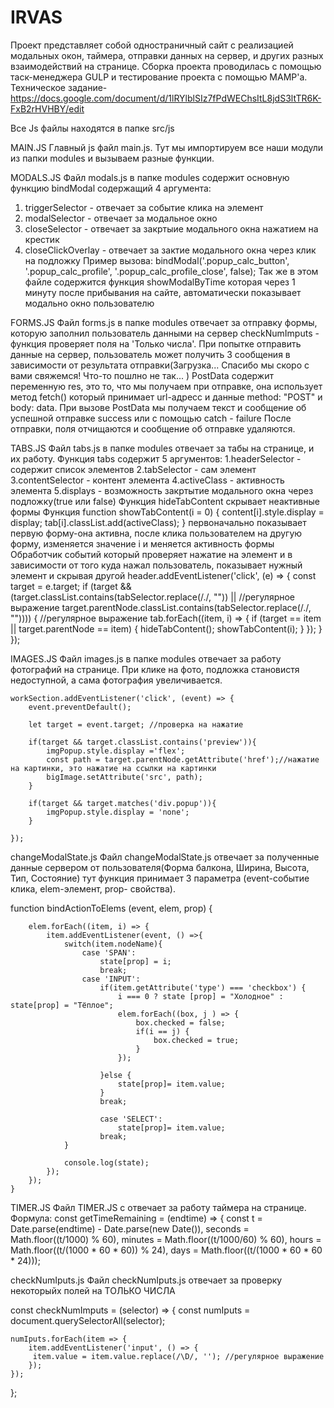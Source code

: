 # IRVAS

Проект представляет собой одностраничный сайт с реализацией модальных окон, таймера, отправки данных на сервер, и других разных взаимодействий на странице.
Сборка проекта проводилась с помощью таск-менеджера GULP и тестирование проекта с помощью MAMP'a.
Техническое задание- https://docs.google.com/document/d/1lRYlblSIz7fPdWEChsItL8jdS3ltTR6K-FxB2rHVHBY/edit

Все Js файлы находятся в папке src/js

MAIN.JS
Главный js файл main.js. Тут мы импортируем все наши модули из папки modules и вызываем разные функции.

MODALS.JS
Файл modals.js в папке modules содержит основную функцию bindModal содержащий 4 аргумента:
1. triggerSelector - отвечает за событие клика на элемент
2. modalSelector - отвечает за модальное окно
3. closeSelector - отвечает за закртыие модального окна нажатием на крестик
4. closeClickOverlay - отвечает за зактие модального окна через клик на подложку
Пример вызова:
bindModal('.popup_calc_button', '.popup_calc_profile', '.popup_calc_profile_close', false);
Так же в этом файле содержится функция  showModalByTime  которая через 1 минуту после прибывания на сайте, автоматически показывает модально окно пользователю

FORMS.JS
Файл forms.js в папке modules отвечает за отправку формы, которую заполнил пользователь данными на сервер
checkNumImputs - функция проверяет поля на 'Только числа'.
При попытке отправить данные на сервер, пользователь может получить 3 сообщения в зависимости от результата отправки(Загрузка...   Спасибо мы скоро с вами свяжемся!   Что-то пошлно не так...     )
PostData содержит переменную res, это то, что мы получаем при отправке,
она использует метод fetch() который принимает url-адресс и данные method: "POST"  и body: data.
При вызове PostData мы получаем текст и сообщение об успешной отправке success или с помощью catch - failure
После отправки, поля отчищаются и сообщение об отправке удаляются.

TABS.JS
Файл tabs.js в папке modules отвечает за табы  на странице, и их работу.
Функция tabs содержит 5 аргументов:
1.headerSelector - содержит список элементов
2.tabSelector - сам элемент
3.contentSelector - контент элемента
4.activeClass - активность элемента
5.displays - возможность закртытие модального окна через подложку(true или false)
Функция hideTabContent скрывает неактивные формы
Функция 
function showTabContent(i = 0) {
                content[i].style.display = display;
                tab[i].classList.add(activeClass);
            } 
 первоначально показывает первую форму-она активна, после клика пользователем на другую форму, изменяется значение i  и меняется активность формы 
   Обработчик событий который проверяет нажатие на элемент и в зависимости от того куда нажал пользователь, показывает нужный элемент и скрывая другой
  header.addEventListener('click', (e) => {
        const target = e.target;
        if (target &&
            (target.classList.contains(tabSelector.replace(/\./, "")) || //регулярное выражение
        target.parentNode.classList.contains(tabSelector.replace(/\./, "")))) { //регулярное выражение
            tab.forEach((item, i) => {
                if (target == item || target.parentNode == item) {
                    hideTabContent();
                    showTabContent(i);
                }
            });
        }
    });


IMAGES.JS
Файл images.js в папке modules отвечает за работу фотографий на странице. При клике на фото, подложка становистя недоступной, а сама фотография увеличивается.
    
    workSection.addEventListener('click', (event) => {
        event.preventDefault();

        let target = event.target; //проверка на нажатие

        if(target && target.classList.contains('preview')){
            imgPopup.style.display ='flex';
            const path = target.parentNode.getAttribute('href');//нажатие на картинки, это нажатие на ссылки на картинки
            bigImage.setAttribute('src', path);
        }

        if(target && target.matches('div.popup')){
            imgPopup.style.display = 'none';
        }

    });

changeModalState.js
Файл changeModalState.js отвечает за полученные данные сервером от пользователя(Форма балкона, Ширина, Высота, Тип, Состояние)
тут функция принимает 3 параметра (event-событие клика, elem-элемент, prop- свойства).

function bindActionToElems (event, elem, prop) {

        elem.forEach((item, i) => {
            item.addEventListener(event, () =>{
                switch(item.nodeName){
                    case 'SPAN':
                        state[prop] = i;
                        break;
                    case 'INPUT':
                        if(item.getAttribute('type') === 'checkbox') {
                            i === 0 ? state [prop] = "Холодноe" : state[prop] = "Тёплое";
                            elem.forEach((box, j ) => {
                                box.checked = false;
                                if(i == j) {
                                    box.checked = true;
                                }
                            });
                            
                        }else {
                            state[prop]= item.value;
                        }
                        break;

                        case 'SELECT': 
                            state[prop]= item.value;
                        break;
                }

                console.log(state);
            });
        });
    }

TIMER.JS
Файл TIMER.JS c отвечает за работу таймера на странице. 
Формула: 
const getTimeRemaining = (endtime) => {
        const t = Date.parse(endtime) - Date.parse(new Date()),
              seconds = Math.floor((t/1000) % 60),
              minutes = Math.floor((t/1000/60) % 60),
              hours = Math.floor((t/(1000 * 60 * 60)) % 24),
              days = Math.floor((t/(1000 * 60 * 60 * 24)));

checkNumIputs.js
Файл checkNumIputs.js отвечает за проверку некоторыйх полей на ТОЛЬКО ЧИСЛА

const checkNumImputs = (selector) => {
    const numIputs = document.querySelectorAll(selector);

    numIputs.forEach(item => {
        item.addEventListener('input', () => {
         item.value = item.value.replace(/\D/, ''); //регулярное выражение
        });
    });
};




